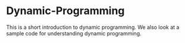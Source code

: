 # Dynamic-Programming
This is a short introduction to dynamic programming. We also look at a sample code for understanding dynamic programming.
